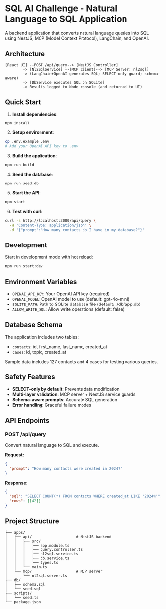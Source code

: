 # SQL AI Challenge - Natural Language to SQL Application

A backend application that converts natural language queries into SQL using NestJS, MCP (Model Context Protocol), LangChain, and OpenAI.

## Architecture

```
[React UI] --POST /api/query--> [NestJS Controller]
        -> [Nl2SqlService] --(MCP client)--> [MCP Server: nl2sql]
        -> (LangChain+OpenAI generates SQL; SELECT-only guard; schema-aware)
        -> [DbService executes SQL on SQLite]
        -> Results logged to Node console (and returned to UI)
```

## Quick Start

1. **Install dependencies**:
```bash
npm install
```

2. **Setup environment**:
```bash
cp .env.example .env
# Add your OpenAI API key to .env
```

3. **Build the application**:
```bash
npm run build
```

4. **Seed the database**:
```bash
npm run seed:db
```

5. **Start the API**:
```bash
npm start
```

6. **Test with curl**:
```bash
curl -s http://localhost:3000/api/query \
  -H 'Content-Type: application/json' \
  -d '{"prompt":"How many contacts do I have in my database?"}'
```

## Development

Start in development mode with hot reload:
```bash
npm run start:dev
```

## Environment Variables

- `OPENAI_API_KEY`: Your OpenAI API key (required)
- `OPENAI_MODEL`: OpenAI model to use (default: gpt-4o-mini)
- `SQLITE_PATH`: Path to SQLite database file (default: ./db/app.db)
- `ALLOW_WRITE_SQL`: Allow write operations (default: false)

## Database Schema

The application includes two tables:
- `contacts`: id, first_name, last_name, created_at
- `cases`: id, topic, created_at

Sample data includes 127 contacts and 4 cases for testing various queries.

## Safety Features

- **SELECT-only by default**: Prevents data modification
- **Multi-layer validation**: MCP server + NestJS service guards
- **Schema-aware prompts**: Accurate SQL generation
- **Error handling**: Graceful failure modes

## API Endpoints

### POST /api/query
Convert natural language to SQL and execute.

**Request:**
```json
{
  "prompt": "How many contacts were created in 2024?"
}
```

**Response:**
```json
{
  "sql": "SELECT COUNT(*) FROM contacts WHERE created_at LIKE '2024%'",
  "rows": [[42]]
}
```

## Project Structure

```
├── apps/
│   ├── api/                    # NestJS backend
│   │   ├── src/
│   │   │   ├── app.module.ts
│   │   │   ├── query.controller.ts
│   │   │   ├── nl2sql.service.ts
│   │   │   ├── db.service.ts
│   │   │   └── types.ts
│   │   └── main.ts
│   └── mcp/                    # MCP server
│       └── nl2sql.server.ts
├── db/
│   ├── schema.sql
│   └── seed.sql
├── scripts/
│   └── seed.ts
└── package.json
```